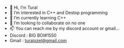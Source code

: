 - 👋 Hi, I’m Tural
- 👀 I’m interested in C++ and Destop programming
- 🌱 I’m currently learning C++
- 💞️ I’m looking to collaborate on no one
- 📫 You can reach me by my discord account or gmail...
- Discord : BIG BOI#1550
- Gmail : turalozel@gmail.com

<!---
TuralStep/TuralStep is a ✨ special ✨ repository because its `README.md` (this file) appears on your GitHub profile.
You can click the Preview link to take a look at your changes.
--->
